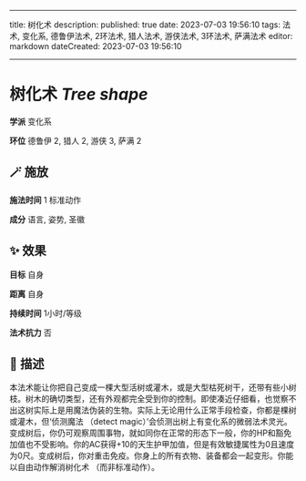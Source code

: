 
---
title: 树化术
description: 
published: true
date: 2023-07-03 19:56:10
tags: 法术, 变化系, 德鲁伊法术, 2环法术, 猎人法术, 游侠法术, 3环法术, 萨满法术
editor: markdown
dateCreated: 2023-07-03 19:56:10

---

# **树化术** *Tree shape*

**学派** 变化系 

**环位** 德鲁伊 2, 猎人 2, 游侠 3, 萨满 2

## 🪄 施放

**施法时间** 1 标准动作

**成分** 语言, 姿势, 圣徽

## ✨ 效果 

**目标** 自身 

**距离** 自身  

**持续时间** 1小时/等级 

**法术抗力** 否

## 📖 描述

本法术能让你把自己变成一棵大型活树或灌木，或是大型枯死树干，还带有些小树枝。树木的确切类型，还有外观都完全受到你的控制。即使凑近仔细看，也觉察不出这树实际上是用魔法伪装的生物。实际上无论用什么正常手段检查，你都是棵树或灌木，但‘侦测魔法 （detect magic）’会侦测出树上有变化系的微弱法术灵光。变成树后，你仍可观察周围事物，就如同你在正常的形态下一般，你的HP和豁免加值也不受影响。你的AC获得+10的天生护甲加值，但是有效敏捷属性为0且速度为0尺。变成树后，你对重击免疫。你身上的所有衣物、装备都会一起变形。你能以自由动作解消树化术 （而非标准动作）。
    